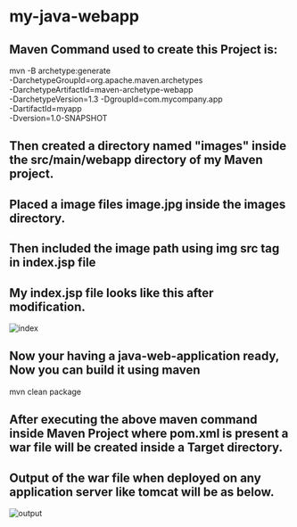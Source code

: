 # my-java-webapp
## Maven Command used to create this Project is:

 mvn -B archetype:generate                                  \
-DarchetypeGroupId=org.apache.maven.archetypes              \
-DarchetypeArtifactId=maven-archetype-webapp                \
-DarchetypeVersion=1.3  -DgroupId=com.mycompany.app         \
-DartifactId=myapp                                          \
-Dversion=1.0-SNAPSHOT

## Then created a directory named "images" inside the src/main/webapp directory of my Maven project.  

## Placed a image files image.jpg inside the images directory.

## Then included the image path using img src tag in index.jsp file

## My index.jsp file looks like this after modification.
![index](https://github.com/Devops-Projects-From-Scrach/My-Java-Web-Apps/assets/91256009/6421a9d3-5d89-4202-b94a-4bf8aa23c8e3)

## Now your having a java-web-application ready, Now you can build it using maven

mvn clean package 

## After executing the above maven command inside Maven Project where pom.xml is present a war file will be created inside a Target directory. 

## Output of the war file when deployed on any application server like tomcat will be as below.
![output](https://github.com/Devops-Projects-From-Scrach/My-Java-Web-Apps/assets/91256009/d1604229-77f0-408f-a1e4-e75584a89c26)


